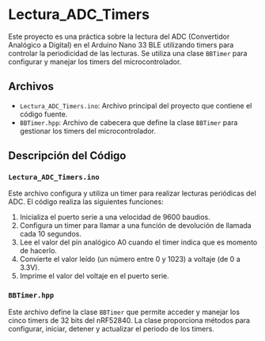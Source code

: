 # Lectura_ADC_Timers

Este proyecto es una práctica sobre la lectura del ADC (Convertidor Analógico a Digital) en el Arduino Nano 33 BLE utilizando timers para controlar la periodicidad de las lecturas. Se utiliza una clase `BBTimer` para configurar y manejar los timers del microcontrolador.

## Archivos

- `Lectura_ADC_Timers.ino`: Archivo principal del proyecto que contiene el código fuente.
- `BBTimer.hpp`: Archivo de cabecera que define la clase `BBTimer` para gestionar los timers del microcontrolador.

## Descripción del Código

### `Lectura_ADC_Timers.ino`

Este archivo configura y utiliza un timer para realizar lecturas periódicas del ADC. El código realiza las siguientes funciones:

1. Inicializa el puerto serie a una velocidad de 9600 baudios.
2. Configura un timer para llamar a una función de devolución de llamada cada 10 segundos.
3. Lee el valor del pin analógico A0 cuando el timer indica que es momento de hacerlo.
4. Convierte el valor leído (un número entre 0 y 1023) a voltaje (de 0 a 3.3V).
5. Imprime el valor del voltaje en el puerto serie.

### `BBTimer.hpp`

Este archivo define la clase `BBTimer` que permite acceder y manejar los cinco timers de 32 bits del nRF52840. La clase proporciona métodos para configurar, iniciar, detener y actualizar el periodo de los timers.